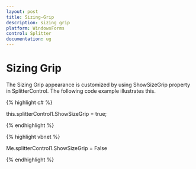 ```yaml
---
layout: post
title: Sizing-Grip
description: sizing grip
platform: WindowsForms
control: Splitter  
documentation: ug
---
```


# Sizing Grip

The Sizing Grip appearance is customized by using ShowSizeGrip property in SplitterControl. The following code example illustrates this.

{% highlight c# %}



this.splitterControl1.ShowSizeGrip = true;

{% endhighlight %}

{% highlight vbnet %}

Me.splitterControl1.ShowSizeGrip = False

{% endhighlight %}